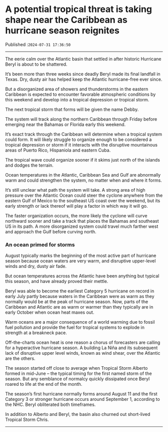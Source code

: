 # A potential tropical threat is taking shape near the Caribbean as hurricane season reignites

Published :`2024-07-31 17:36:50`

---

The eerie calm over the Atlantic basin that settled in after historic Hurricane Beryl is about to be shattered.

It’s been more than three weeks since deadly Beryl made its final landfall in Texas. Dry, dusty air has helped keep the Atlantic hurricane-free ever since.

But a disorganized area of showers and thunderstorms in the eastern Caribbean is expected to encounter favorable atmospheric conditions by this weekend and develop into a tropical depression or tropical storm.

The next tropical storm that forms will be given the name Debby.

The system will track along the northern Caribbean through Friday before emerging near the Bahamas or Florida early this weekend.

It’s exact track through the Caribbean will determine when a tropical system could form. It will likely struggle to organize enough to be considered a tropical depression or storm if it interacts with the disruptive mountainous areas of Puerto Rico, Hispaniola and eastern Cuba.

The tropical wave could organize sooner if it skims just north of the islands and dodges the terrain.

Ocean temperatures in the Atlantic, Caribbean Sea and Gulf are abnormally warm and could strengthen the system, no matter when and where it forms.

It’s still unclear what path the system will take. A strong area of high pressure over the Atlantic Ocean could steer the cyclone anywhere from the eastern Gulf of Mexico to the southeast US coast over the weekend, but its early strength or lack thereof will play a factor in which way it will go.

The faster organization occurs, the more likely the cyclone will curve northward sooner and take a track that places the Bahamas and southeast US in its path. A more disorganized system could travel much farther west and approach the Gulf before curving north.

### An ocean primed for storms

August typically marks the beginning of the most active part of hurricane season because ocean waters are very warm, and disruptive upper-level winds and dry, dusty air fade.

But ocean temperatures across the Atlantic have been anything but typical this season, and have already proved their mettle.

Beryl was able to become the earliest Category 5 hurricane on record in early July partly because waters in the Caribbean were as warm as they normally would be at the peak of hurricane season. Now, parts of the Caribbean and Atlantic are as warm or warmer than they typically are in early October when ocean heat maxes out.

Warm oceans are a major consequence of a world warming due to fossil fuel pollution and provide the fuel for tropical systems to explode in strength at a breakneck pace.

Off-the-charts ocean heat is one reason a chorus of forecasters are calling for a hyperactive hurricane season. A building La Niña and its subsequent lack of disruptive upper level winds, known as wind shear, over the Atlantic are the others.

The season started off close to average when Tropical Storm Alberto formed in mid-June – the typical timing for the first named storm of the season. But any semblance of normalcy quickly dissipated once Beryl roared to life at the end of the month.

The season’s first hurricane normally forms around August 11 and the first Category 3 or stronger hurricane occurs around September 1, according to the NHC. Beryl obliterated both timeframes.

In addition to Alberto and Beryl, the basin also churned out short-lived Tropical Storm Chris.

---

